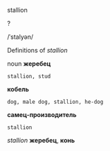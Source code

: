 stallion

?

/ˈstalyən/

Definitions of _stallion_

noun
**жеребец**

    stallion, stud
**кобель**

    dog, male dog, stallion, he-dog
**самец-производитель**

    stallion

_stallion_
**жеребец**, **конь**